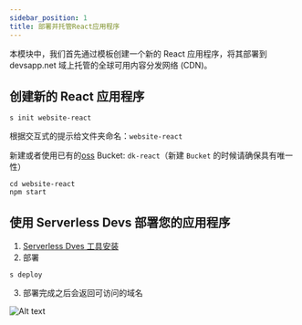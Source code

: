 ```yaml
---
sidebar_position: 1
title: 部署并托管React应用程序
---
```


本模块中，我们首先通过模板创建一个新的 React 应用程序，将其部署到 devsapp.net 域上托管的全球可用内容分发网络 (CDN)。

## 创建新的 React 应用程序

```
s init website-react
```

根据交互式的提示给文件夹命名：`website-react`

新建或者使用已有的[oss](https://oss.console.aliyun.com/) Bucket: `dk-react`（新建 `Bucket` 的时候请确保具有唯一性）

```
cd website-react
npm start
```

## 使用 Serverless Devs 部署您的应用程序

1. [Serverless Dves 工具安装](/docs/intro#环境准备)
2. 部署

```
s deploy
```

3. 部署完成之后会返回可访问的域名

![Alt text](https://img.alicdn.com/imgextra/i1/O1CN01RUZyrT1VwQniotkYK_!!6000000002717-2-tps-785-307.png)
